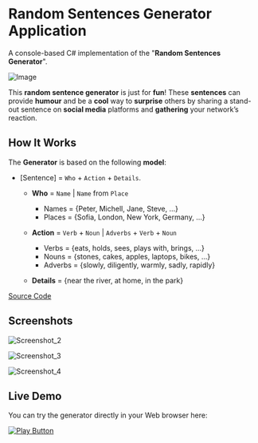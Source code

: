 # Random Sentences Generator Application 
A console-based C# implementation of the "**Random Sentences Generator**".

<img alt="Image" src="https://user-images.githubusercontent.com/85368212/169107918-edbc7b4b-4de2-400e-93e3-c23c2fb4c68f.png" />

This **random sentence generator** is just for **fun**! These **sentences** can provide **humour** and be a **cool** way to **surprise** others by sharing a stand-out sentence on **social media** platforms and **gathering** your network’s reaction.

## How It Works

The **Generator** is based on the following **model**:

- [Sentence] = `Who` + `Action` + `Details`.

  - **Who** = `Name` | `Name` from `Place`
    - Names = {Peter, Michell, Jane, Steve, ...}
    - Places = {Sofia, London, New York, Germany, ...}
    
  - **Action** = `Verb` + `Noun` | `Adverbs` + `Verb` + `Noun`
    - Verbs = {eats, holds, sees, plays with, brings, ...}
    - Nouns = {stones, cakes, apples, laptops, bikes, ...}
    - Adverbs = {slowly, diligently, warmly, sadly, rapidly}
    
  - **Details** = {near the river, at home, in the park}

[Source Code](RandomSentencesGenerator.cs)

## Screenshots

![Screenshot_2](https://user-images.githubusercontent.com/85368212/169245274-d0a89505-f320-4782-bee8-1d416552d759.png)

![Screenshot_3](https://user-images.githubusercontent.com/85368212/169245287-cfb08caf-3b09-4384-af26-60789662683f.png)

![Screenshot_4](https://user-images.githubusercontent.com/85368212/169245308-115e483c-d0f0-489a-9870-678fbb94aa26.png)


## Live Demo

You can try the generator directly in your Web browser here:

[<img alt="Play Button" src="https://user-images.githubusercontent.com/85368212/169246359-bc946e73-2c4f-42ff-b980-fe0c229f35c9.png" />](https://replit.com/@PetarPaunov/Random-Sentences-Generator#Main.cs)
